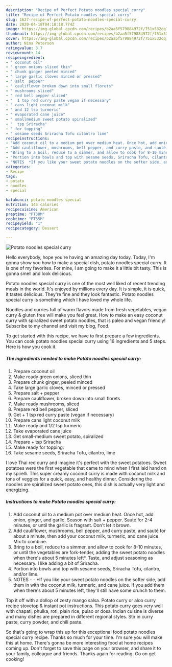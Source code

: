 ```yaml
---
description: "Recipe of Perfect Potato noodles special curry"
title: "Recipe of Perfect Potato noodles special curry"
slug: 1627-recipe-of-perfect-potato-noodles-special-curry
date: 2020-04-18T04:18:18.774Z
image: https://img-global.cpcdn.com/recipes/b2aa5f579884972f/751x532cq70/potato-noodles-special-curry-recipe-main-photo.jpg
thumbnail: https://img-global.cpcdn.com/recipes/b2aa5f579884972f/751x532cq70/potato-noodles-special-curry-recipe-main-photo.jpg
cover: https://img-global.cpcdn.com/recipes/b2aa5f579884972f/751x532cq70/potato-noodles-special-curry-recipe-main-photo.jpg
author: Nina Peterson
ratingvalue: 3.7
reviewcount: 14
recipeingredient:
- " coconut oil"
- " green onions sliced thin"
- " chunk ginger peeled minced"
- " large garlic cloves minced or pressed"
- " salt  pepper"
- " cauliflower broken down into small florets"
- " mushrooms sliced"
- " red bell pepper sliced"
- "  1 tsp red curry paste vegan if necessary"
- " cans light coconut milk"
- " and 12 tsp turmeric"
- " evaporated cane juice"
- " smallmedium sweet potato spiralized"
- "  tsp Sriracha"
- " for topping"
- " sesame seeds Sriracha Tofu cilantro lime"
recipeinstructions:
- "Add coconut oil to a medium pot over medium heat. Once hot, add onion, ginger, and garlic. Season with salt + pepper. Sauté for 2-4 minutes, or until the garlic is fragrant. Don&#39;t let it brown."
- "Add cauliflower, mushrooms, bell pepper, and curry paste, and sauté for about a minute, then add your coconut milk, turmeric, and cane juice. Mix to combine."
- "Bring to a boil, reduce to a simmer, and allow to cook for 8-10 minutes, or until the vegetables are fork-tender, adding the sweet potato noodles when there&#39;s about 5 minutes left*. Taste, and adjust seasoning as necessary. I like adding a bit of Sriracha."
- "Portion into bowls and top with sesame seeds, Sriracha Tofu, cilantro, and/or lime."
- "NOTES  *If you like your sweet potato noodles on the softer side, add them in with the coconut milk, turmeric, and cane juice. If you add them when there&#39;s about 5 minutes left, they&#39;ll still have some crunch to them."
categories:
- Recipe
tags:
- potato
- noodles
- special

katakunci: potato noodles special 
nutrition: 145 calories
recipecuisine: American
preptime: "PT38M"
cooktime: "PT35M"
recipeyield: "1"
recipecategory: Dessert

---
```



![Potato noodles special curry](https://img-global.cpcdn.com/recipes/b2aa5f579884972f/751x532cq70/potato-noodles-special-curry-recipe-main-photo.jpg)

Hello everybody, hope you're having an amazing day today. Today, I'm gonna show you how to make a special dish, potato noodles special curry. It is one of my favorites. For mine, I am going to make it a little bit tasty. This is gonna smell and look delicious.

Potato noodles special curry is one of the most well liked of recent trending meals in the world. It's enjoyed by millions every day. It is simple, it is quick, it tastes delicious. They're fine and they look fantastic. Potato noodles special curry is something which I have loved my whole life.

Noodles and curries full of warm flavors made from fresh vegetables, vegan curry &amp; gluten free will make you feel great. How to make an easy coconut curry with spiralized sweet potato noodles, that is paleo and vegan friendly! Subscribe to my channel and visit my blog, Food.


To get started with this recipe, we have to first prepare a few ingredients. You can cook potato noodles special curry using 16 ingredients and 5 steps. Here is how you cook it.

<!--inarticleads1-->

##### The ingredients needed to make Potato noodles special curry:

1. Prepare  coconut oil
1. Make ready  green onions, sliced thin
1. Prepare  chunk ginger, peeled minced
1. Take  large garlic cloves, minced or pressed
1. Prepare  salt + pepper
1. Prepare  cauliflower, broken down into small florets
1. Make ready  mushrooms, sliced
1. Prepare  red bell pepper, sliced
1. Get  + 1 tsp red curry paste (vegan if necessary)
1. Prepare  cans light coconut milk
1. Make ready  and 1/2 tsp turmeric
1. Take  evaporated cane juice
1. Get  small-medium sweet potato, spiralized
1. Prepare  + tsp Sriracha
1. Make ready  for topping:
1. Take  sesame seeds, Sriracha Tofu, cilantro, lime


I love Thai red curry and imagine it&#39;s perfect with the sweet potatoes. Sweet potatoes were the first vegetable that came to mind when I first laid hand on my spirelli. This super creamy coconut curry is made with coconut milk and tons of veggies for a quick, easy, and healthy dinner. Considering the noodles are spiralized sweet potato ones, this dish is actually very light and energizing. 

<!--inarticleads2-->

##### Instructions to make Potato noodles special curry:

1. Add coconut oil to a medium pot over medium heat. Once hot, add onion, ginger, and garlic. Season with salt + pepper. Sauté for 2-4 minutes, or until the garlic is fragrant. Don&#39;t let it brown.
1. Add cauliflower, mushrooms, bell pepper, and curry paste, and sauté for about a minute, then add your coconut milk, turmeric, and cane juice. Mix to combine.
1. Bring to a boil, reduce to a simmer, and allow to cook for 8-10 minutes, or until the vegetables are fork-tender, adding the sweet potato noodles when there&#39;s about 5 minutes left*. Taste, and adjust seasoning as necessary. I like adding a bit of Sriracha.
1. Portion into bowls and top with sesame seeds, Sriracha Tofu, cilantro, and/or lime.
1. NOTES -  - *If you like your sweet potato noodles on the softer side, add them in with the coconut milk, turmeric, and cane juice. If you add them when there&#39;s about 5 minutes left, they&#39;ll still have some crunch to them.


Top it off with a dollop of zesty mango salsa. Potato curry or aloo curry recipe stovetop &amp; instant pot instructions. This potato curry goes very well with chapati, phulka, roti, plain rice, pulao or dosa. Indian cuisine is diverse and many dishes are prepared in different regional styles. Stir in curry paste, curry powder, and chili paste. 

So that's going to wrap this up for this exceptional food potato noodles special curry recipe. Thanks so much for your time. I'm sure you will make this at home. There's gonna be more interesting food at home recipes coming up. Don't forget to save this page on your browser, and share it to your family, colleague and friends. Thanks again for reading. Go on get cooking!
